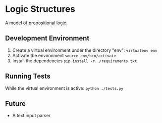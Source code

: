 Logic Structures
================

A model of propositional logic.


Development Environment
-----------------------
1. Create a virtual environment under the directory "env":
``` virtualenv env ```
2. Activate the environment
``` source env/bin/activate ```
3. Install the dependencies
``` pip install -r ./requirements.txt ```

Running Tests
-------------
While the virtual environment is active:
``` python ./tests.py ```

Future
------
- A text input parser